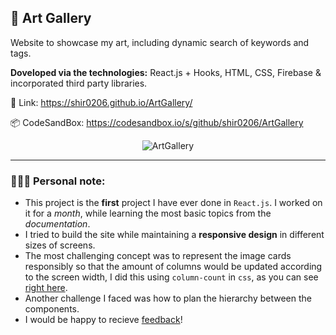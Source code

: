 ## :art: Art Gallery 

Website to showcase my art, including dynamic search of keywords and tags.


<b>Doveloped via the technologies:</b> React.js + Hooks, HTML, CSS, Firebase & incorporated third party libraries.



:link: Link: https://shir0206.github.io/ArtGallery/

:package: CodeSandBox: https://codesandbox.io/s/github/shir0206/ArtGallery



<p align="center">
<img  src="https://user-images.githubusercontent.com/40990488/84259006-82347300-ab20-11ea-8e73-bc32d28ae596.gif" alt="ArtGallery"/>
</p>


<hr>

###  👩🏻‍💻 Personal note:
  - This project is the **first** project I have ever done in `React.js`. I worked on it for a *month*, while learning the most basic topics from the *documentation*.
  - I tried to build the site while maintaining a **responsive design** in different sizes of screens.<br>
  - The most challenging concept was to represent the image cards responsibly so that the amount of columns would be updated according to the screen width, I did this using `column-count` in `css`, as you can see [right here](https://github.com/shir0206/ArtGallery/blob/master/src/ArtGallery/Gallery/gallery.css). 
  - Another challenge I faced was how to plan the hierarchy between the components.
  - I would be happy to recieve [feedback](mailto:shir0206@gmail.com)! 
